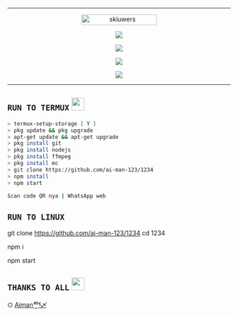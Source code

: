 -------

<p align="center"> <a href="https://github.com/ai-man-123/1234"><img width="170px" height="24" src="https://komarev.com/ghpvc/?username=skiuwers&label=PROFILE%20VISITORS&color=green&style=flat-square" alt="skiuwers" /></a> </p>

<p align="center"> <a href="https://wa.me/+60102810046"><img src="https://img.shields.io/badge/WhatsApp-25D366?style=for- the-badge&logo=whatsapp&logoColor=white " /></a>

<p align="center"> <a href="https://t.me/skiuwers"><img src="https://img.shields.io/badge/Telegram-%230088cc.svg?&style= for-the-badge&logo=telegram&logoColor=white" /></a><br>

<p align="center"> <a href="https://youtu.be/zZZPCZLY2sk"><img src="https://img.shields.io/badge/YouTube-skiuwers-ff0000?style=for -the-badge&logo=youtube&logoColor= ff0000&link=https://youtube.com/channel/UCy1HDX_AtOQqt1efnP4HseA" /></a>

<p align="center"> <a href="https://youtube.com/channel/UCy1HDX_AtOQqt1efnP4HseA"><img src="https://img.shields.io/youtube/channel/subscribers/UCy1HDX_AtOQqt1efnP4HseA?style =social" /></a>

-------

## ```RUN TO TERMUX``` <img src="https://github.com/TheDudeThatCode/TheDudeThatCode/blob/master/Assets/hmm.gif" width="29px">
```bash
> termux-setup-storage [ Y ]
> pkg update && pkg upgrade
> apt-get update && apt-get upgrade
> pkg install git
> pkg install nodejs
> pkg install ffmpeg
> pkg install mc
> git clone https://github.com/ai-man-123/1234
> npm install
> npm start

Scan code QR nya | WhatsApp web
```
## ```RUN TO LINUX``` 
git clone https://github.com/ai-man-123/1234
cd 1234

npm i

npm start

## ```THANKS TO ALL``` <img src="https://github.com/TheDudeThatCode/TheDudeThatCode/blob/master/Assets/powerup.gif" width="29px">

⌬ [Aiman*͘⁴̅⁰͍⁴̵〆*](https://github.com/ai-man-123/1234)
